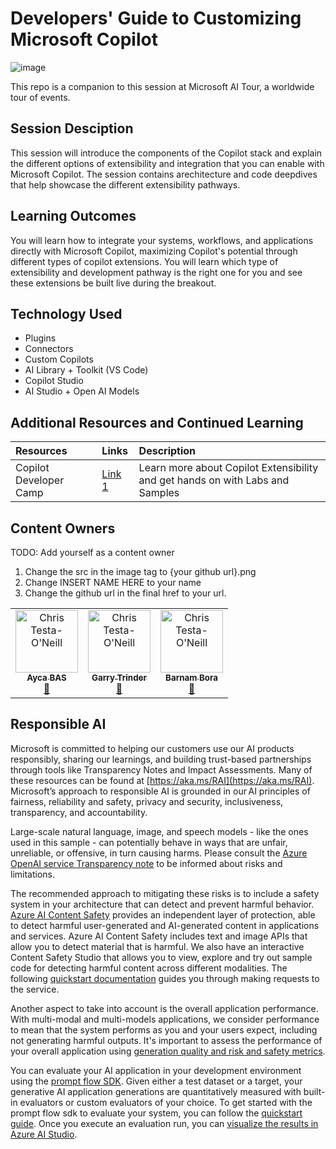 <!--
To help prepare content for AI Tour, please use this template repository for organizing your sessions and preparing the content for future presentors.
1. Update this readme with the todo's listed below
2. The src folder has been created for all development tasks when creating this session
3. The Lab folder is in-person and async participation with content, please update this folder with instructions for participants to follow along.
4. The Presenter Notes folder is the train the trainer section. Here add any slide decks, demo videos, and other content as needed. This page has a rough layout to provide ideas but can be edited as needed.
5. If you are taking advantage of the static front end site, edit the content in the _config.yml file as needed (specifically the title and description)
 -->
# Developers' Guide to Customizing Microsoft Copilot
![image](https://github.com/user-attachments/assets/9f92c0df-7449-4aca-bd38-e4cec37789e2)


This repo is a companion to this session at Microsoft AI Tour, a worldwide tour of events.

## Session Desciption

This session will introduce the components of the Copilot stack and explain the different options of extensibility and integration that you can enable with Microsoft Copilot. The session contains arechitecture and code deepdives that help showcase the different extensibility pathways.

## Learning Outcomes
You will learn how to integrate your systems, workflows, and applications directly with Microsoft Copilot, maximizing Copilot's potential through different types of copilot extensions. You will learn which type of extensibility and development pathway is the right one for you and see these extensions be built live during the breakout.

## Technology Used
- Plugins
- Connectors
- Custom Copilots
- AI Library + Toolkit (VS Code)
- Copilot Studio
- AI Studio + Open AI Models

## Additional Resources and Continued Learning

| Resources          | Links                             | Description        |
|:-------------------|:----------------------------------|:-------------------|
| Copilot Developer Camp  | [Link 1](https://aka.ms/copilotdevcamp) | Learn more about Copilot Extensibility and get hands on with Labs and Samples|


## Content Owners
TODO: Add yourself as a content owner
1. Change the src in the image tag to {your github url}.png
2. Change INSERT NAME HERE to your name
3. Change the github url in the final href to your url.

<!-- ALL-CONTRIBUTORS-LIST:START - Do not remove or modify this section -->

<table>
<tr>
    <td align="center"><a href="http://learnanalytics.microsoft.com">
        <img src="https://github.com/aycabas.png" width="100px;" alt="Chris Testa-O'Neill
"/><br />
        <sub><b>Ayca BAS
</b></sub></a><br />
            <a href="https://github.com/aycabas" title="talk">📢</a> 
    </td>
    <td align="center"><a href="http://learnanalytics.microsoft.com">
        <img src="https://github.com/garrytrinder.png" width="100px;" alt="Chris Testa-O'Neill
"/><br />
        <sub><b>Garry Trinder
</b></sub></a><br />
            <a href="https://github.com/garrytrinder" title="talk">📢</a> 
    </td>
    <td align="center"><a href="http://learnanalytics.microsoft.com">
        <img src="https://github.com/barnam-bora.png" width="100px;" alt="Chris Testa-O'Neill
"/><br />
        <sub><b>Barnam Bora
</b></sub></a><br />
            <a href="https://github.com/barnam-bora" title="talk">📢</a> 
    </td>
</tr></table>

<!-- ALL-CONTRIBUTORS-LIST:END -->

## Responsible AI 

Microsoft is committed to helping our customers use our AI products responsibly, sharing our learnings, and building trust-based partnerships through tools like Transparency Notes and Impact Assessments. Many of these resources can be found at [https://aka.ms/RAI](https://aka.ms/RAI).
Microsoft’s approach to responsible AI is grounded in our AI principles of fairness, reliability and safety, privacy and security, inclusiveness, transparency, and accountability.

Large-scale natural language, image, and speech models - like the ones used in this sample - can potentially behave in ways that are unfair, unreliable, or offensive, in turn causing harms. Please consult the [Azure OpenAI service Transparency note](https://learn.microsoft.com/legal/cognitive-services/openai/transparency-note?tabs=text) to be informed about risks and limitations.

The recommended approach to mitigating these risks is to include a safety system in your architecture that can detect and prevent harmful behavior. [Azure AI Content Safety](https://learn.microsoft.com/azure/ai-services/content-safety/overview) provides an independent layer of protection, able to detect harmful user-generated and AI-generated content in applications and services. Azure AI Content Safety includes text and image APIs that allow you to detect material that is harmful. We also have an interactive Content Safety Studio that allows you to view, explore and try out sample code for detecting harmful content across different modalities. The following [quickstart documentation](https://learn.microsoft.com/azure/ai-services/content-safety/quickstart-text?tabs=visual-studio%2Clinux&pivots=programming-language-rest) guides you through making requests to the service.

Another aspect to take into account is the overall application performance. With multi-modal and multi-models applications, we consider performance to mean that the system performs as you and your users expect, including not generating harmful outputs. It's important to assess the performance of your overall application using [generation quality and risk and safety metrics](https://learn.microsoft.com/azure/ai-studio/concepts/evaluation-metrics-built-in).

You can evaluate your AI application in your development environment using the [prompt flow SDK](https://microsoft.github.io/promptflow/index.html). Given either a test dataset or a target, your generative AI application generations are quantitatively measured with built-in evaluators or custom evaluators of your choice. To get started with the prompt flow sdk to evaluate your system, you can follow the [quickstart guide](https://learn.microsoft.com/azure/ai-studio/how-to/develop/flow-evaluate-sdk). Once you execute an evaluation run, you can [visualize the results in Azure AI Studio](https://learn.microsoft.com/azure/ai-studio/how-to/evaluate-flow-results).
